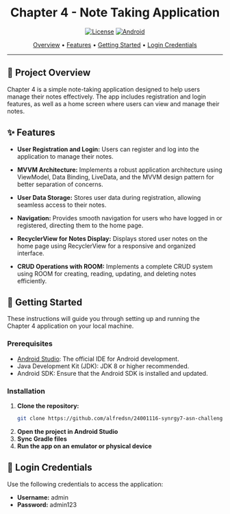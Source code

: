<div align="center">

# Chapter 4 - Note Taking Application

[![License](https://img.shields.io/badge/License-MIT-blue.svg?style=for-the-badge)](LICENSE)
[![Android](https://img.shields.io/badge/Android-3DDC84?style=for-the-badge&logo=android&logoColor=white)](https://www.android.com/)

<p align="center">
  <a href="#-project-overview">Overview</a> •
  <a href="#-features">Features</a> •
  <a href="#-getting-started">Getting Started</a> •
  <a href="#-login-credentials">Login Credentials</a>
</p>

</div>

---

## 🌟 Project Overview

Chapter 4 is a simple note-taking application designed to help users manage their notes effectively. The app includes registration and login features, as well as a home screen where users can view and manage their notes.

## ✨ Features

- **User Registration and Login:** Users can register and log into the application to manage their notes.

- **MVVM Architecture:** Implements a robust application architecture using ViewModel, Data Binding, LiveData, and the MVVM design pattern for better separation of concerns.

- **User Data Storage:** Stores user data during registration, allowing seamless access to their notes.

- **Navigation:** Provides smooth navigation for users who have logged in or registered, directing them to the home page.

- **RecyclerView for Notes Display:** Displays stored user notes on the home page using RecyclerView for a responsive and organized interface.

- **CRUD Operations with ROOM:** Implements a complete CRUD system using ROOM for creating, reading, updating, and deleting notes efficiently.

## 🚀 Getting Started

These instructions will guide you through setting up and running the Chapter 4 application on your local machine.

### Prerequisites

- [Android Studio](https://developer.android.com/studio): The official IDE for Android development.
- Java Development Kit (JDK): JDK 8 or higher recommended.
- Android SDK: Ensure that the Android SDK is installed and updated.

### Installation

1. **Clone the repository:**
   ```sh
   git clone https://github.com/alfredsn/24001116-synrgy7-asn-challenge-ch4.git

2. **Open the project in Android Studio**
3. **Sync Gradle files**
4. **Run the app on an emulator or physical device**

## 📱 Login Credentials

Use the following credentials to access the application:

- **Username:** admin  
- **Password:** admin123  
